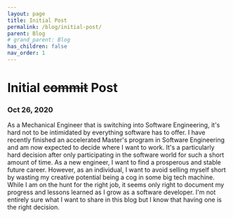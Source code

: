 ```yaml
---
layout: page
title: Initial Post
permalink: /blog/initial-post/
parent: Blog
# grand_parent: Blog
has_children: false
nav_order: 1
---
```


# Initial ~~commit~~ Post
### Oct 26, 2020

As a Mechanical Engineer that is switching into Software Engineering, it's hard not to be intimidated by everything software has to offer.
I have recently finished an accelerated Master's program in Software Engineering and am now expected to decide where I want to work.
It's a particularly hard decision after only participating in the software world for such a short amount of time.
As a new engineer, I want to find a prosperous and stable future career. 
However, as an individual, I want to avoid selling myself short by wasting my creative potential being a cog in some big tech machine. 
While I am on the hunt for the right job, it seems only right to document my progress and lessons learned as I grow as a software developer.
I'm not entirely sure what I want to share in this blog but I know that having one is the right decision.